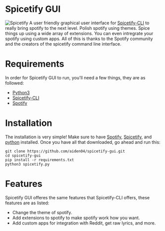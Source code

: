 # Spicetify GUI
![Spicetify](https://camo.githubusercontent.com/04af757763126b654906e864d2d569c7efd891bfa26a045ed0348d6643cc26db/68747470733a2f2f692e696d6775722e636f6d2f6977634c4954512e706e67)
A user friendly graphical user interface for [Spicetify-CLI](https://spicetify.app) to really bring spotify to the next level. Polish spotify using themes. Spice things up using a wide array of extensions. You can even intregrate your spotify using custom apps. All of this is thanks to the Spotify community and the creators of the spicetify command line interface.

# Requirements
In order for Spicetify GUI to run, you'll need a few things, they are as followed:
- [Python3](https://www.python.org/ftp/python/3.10.6/python-3.10.6-macos11.pkg)
- [Spicetify-CLI](https://spicetify.app)
- [Spotify](https://spotify.com)

# Installation
The installation is very simple! Make sure to have [Spotify](https://spotify.com), [Spicetify](https://spicetify.app), and [python](https://www.python.org/ftp/python/3.10.6/python-3.10.6-macos11.pkg) installed.
Once you have all that downloaded, go ahead and run this:
```
git clone https://github.com/aiden04/spicetify-gui.git
cd spicetify-gui
pip install -r requirements.txt
python3 spicetify.py
```
# Features
Spicetify GUI offeres the same features that Spicetify-CLI offers, these features are as listed:
- Change the theme of spotify.
- Add extensions to spotify to make spotify work how you want.
- Add custom apps for integration with Reddit, get raw lyrics, and more.
